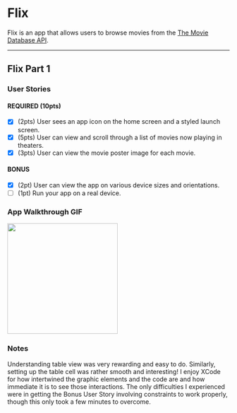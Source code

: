 # Flix

Flix is an app that allows users to browse movies from the [The Movie Database API](http://docs.themoviedb.apiary.io/#).

---

## Flix Part 1

### User Stories


#### REQUIRED (10pts)
- [x] (2pts) User sees an app icon on the home screen and a styled launch screen.
- [x] (5pts) User can view and scroll through a list of movies now playing in theaters.
- [x] (3pts) User can view the movie poster image for each movie.

#### BONUS
- [x] (2pt) User can view the app on various device sizes and orientations.
- [ ] (1pt) Run your app on a real device.

### App Walkthrough GIF

<img src="https://i.imgur.com/22f8NTp.gif" width=250><br>

### Notes
Understanding table view was very rewarding and easy to do. Similarly, setting up the table cell was rather smooth and interesting! I enjoy XCode for how intertwined the graphic elements and the code are and how immediate it is to see those interactions. The only difficulties I experienced were in getting the Bonus User Story involving constraints to work properly, though this only took a few minutes to overcome.
